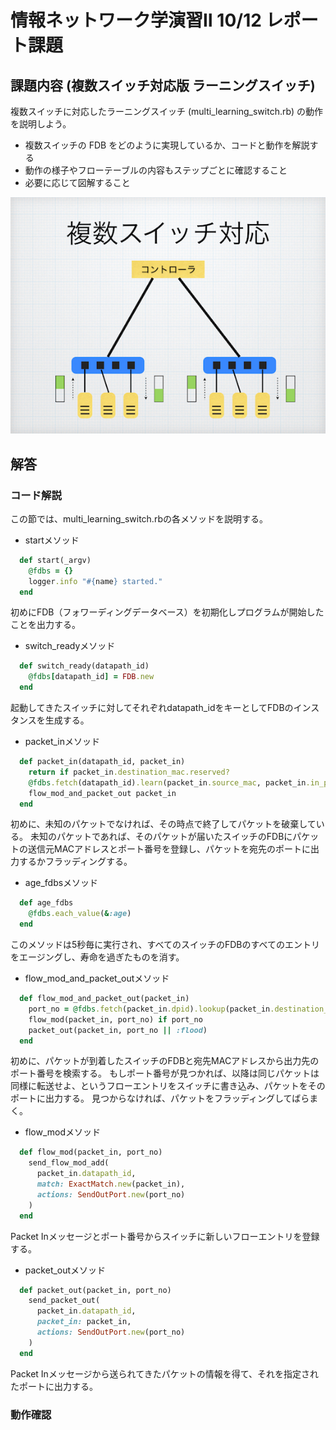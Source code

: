 # 情報ネットワーク学演習Ⅱ 10/12 レポート課題

## 課題内容 (複数スイッチ対応版 ラーニングスイッチ)

複数スイッチに対応したラーニングスイッチ (multi_learning_switch.rb) の動作を説明しよう。

* 複数スイッチの FDB をどのように実現しているか、コードと動作を解説する
* 動作の様子やフローテーブルの内容もステップごとに確認すること
* 必要に応じて図解すること

![](multi_learning_switch.jpeg)

## 解答

### コード解説
この節では、multi_learning_switch.rbの各メソッドを説明する。

* startメソッド
```ruby
  def start(_argv)
    @fdbs = {}
    logger.info "#{name} started."
  end
```
初めにFDB（フォワーディングデータベース）を初期化しプログラムが開始したことを出力する。

* switch_readyメソッド
```ruby
  def switch_ready(datapath_id)
    @fdbs[datapath_id] = FDB.new
  end
```
起動してきたスイッチに対してそれぞれdatapath_idをキーとしてFDBのインスタンスを生成する。

* packet_inメソッド
```ruby
  def packet_in(datapath_id, packet_in)
    return if packet_in.destination_mac.reserved?
    @fdbs.fetch(datapath_id).learn(packet_in.source_mac, packet_in.in_port)
    flow_mod_and_packet_out packet_in
  end
```
初めに、未知のパケットでなければ、その時点で終了してパケットを破棄している。
未知のパケットであれば、そのパケットが届いたスイッチのFDBにパケットの送信元MACアドレスとポート番号を登録し、パケットを宛先のポートに出力するかフラッディングする。

* age_fdbsメソッド
```ruby
  def age_fdbs
    @fdbs.each_value(&:age)
  end
```
このメソッドは5秒毎に実行され、すべてのスイッチのFDBのすべてのエントリをエージングし、寿命を過ぎたものを消す。

* flow_mod_and_packet_outメソッド
```ruby
  def flow_mod_and_packet_out(packet_in)
    port_no = @fdbs.fetch(packet_in.dpid).lookup(packet_in.destination_mac)
    flow_mod(packet_in, port_no) if port_no
    packet_out(packet_in, port_no || :flood)
  end
```
初めに、パケットが到着したスイッチのFDBと宛先MACアドレスから出力先のポート番号を検索する。
もしポート番号が見つかれば、以降は同じパケットは同様に転送せよ、というフローエントリをスイッチに書き込み、パケットをそのポートに出力する。
見つからなければ、パケットをフラッディングしてばらまく。

* flow_modメソッド
```ruby
  def flow_mod(packet_in, port_no)
    send_flow_mod_add(
      packet_in.datapath_id,
      match: ExactMatch.new(packet_in),
      actions: SendOutPort.new(port_no)
    )
  end
```
Packet Inメッセージとポート番号からスイッチに新しいフローエントリを登録する。


* packet_outメソッド
```ruby
  def packet_out(packet_in, port_no)
    send_packet_out(
      packet_in.datapath_id,
      packet_in: packet_in,
      actions: SendOutPort.new(port_no)
    )
  end
```
Packet Inメッセージから送られてきたパケットの情報を得て、それを指定されたポートに出力する。

### 動作確認
